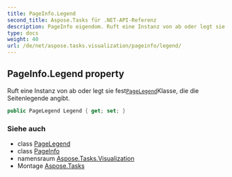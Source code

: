 ```yaml
---
title: PageInfo.Legend
second_title: Aspose.Tasks für .NET-API-Referenz
description: PageInfo eigendom. Ruft eine Instanz von ab oder legt sie festPageLegendKlasse die die Seitenlegende angibt.
type: docs
weight: 40
url: /de/net/aspose.tasks.visualization/pageinfo/legend/
---
```

## PageInfo.Legend property

Ruft eine Instanz von ab oder legt sie fest[`PageLegend`](../../pagelegend/)Klasse, die die Seitenlegende angibt.

```csharp
public PageLegend Legend { get; set; }
```

### Siehe auch

* class [PageLegend](../../pagelegend/)
* class [PageInfo](../)
* namensraum [Aspose.Tasks.Visualization](../../pageinfo/)
* Montage [Aspose.Tasks](../../../)


